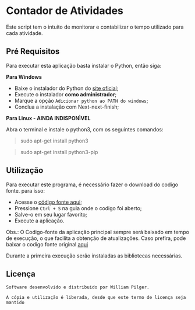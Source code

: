 # Contador de Atividades

Este script tem o intuito de monitorar e contabilizar o tempo utilizado para cada atividade.

## Pré Requisitos

Para executar esta aplicação basta instalar o Python, então siga:

**Para Windows**

- Baixe o instalador do Python do [site oficial](python.org);
- Execute o instalador **como administrador**;
- Marque a opção `Adicionar python ao PATH do windows`;
- Conclua a instalação com Next-next-finish;

**Para Linux - AINDA INDISPONÌVEL**

Abra o terminal e instale o python3, com os seguintes comandos:

> sudo apt-get install python3

> sudo apt-get install python3-pip


## Utilização

Para executar este programa, é necessário fazer o download do codigo fonte. para isso:
- Acesse o [código fonte aqui](https://github.com/williampilger/utilidades_gerais/raw/master/ContadorDeAtividades/chamador_principal.py);
- Pressione `Ctrl + S` na guia onde o codigo foi aberto;
- Salve-o em seu lugar favorito;
- Execute a aplicação.

Obs.: O Codigo-fonte da aplicação principal sempre será baixado em tempo de execução, o que facilita a obtenção de atualizações.
Caso prefira, pode baixar o codigo fonte original [aqui](https://raw.githubusercontent.com/williampilger/utilidades_gerais/master/ContadorDeAtividades/ContadorDeAtividades.py)

Durante a primeira execução serão instaladas as bibliotecas necessárias.

## Licença

```
Software desenvolvido e distribuido por William Pilger.

A cópia e utilização é liberada, desde que este termo de licença seja mantido
```
